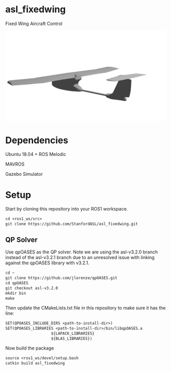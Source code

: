 # asl_fixedwing
Fixed Wing Aircraft Control

![Fixed Wing Image](./img/fixedwing.gif)

# Dependencies
Ubuntu 18.04 + ROS Melodic

MAVROS

Gazebo Simulator

# Setup
Start by cloning this repository into your ROS1 workspace.
```
cd <ros1_ws/src>
git clone https://github.com/StanfordASL/asl_fixedwing.git
```

## QP Solver
Use qpOASES as the QP solver. Note we are using the asl-v3.2.0 branch instead of the asl-v3.2.1 branch due to an unresolved issue with linking against the qpOASES library with v3.2.1.

```
cd ~
git clone https://github.com/jlorenze/qpOASES.git
cd qpOASES
git checkout asl-v3.2.0
mkdir bin
make
```

Then update the CMakeLists.txt file in this repository to make sure it has the line:
```
SET(QPOASES_INCLUDE_DIRS <path-to-install-dir>)
SET(QPOASES_LIBRARIES <path-to-install-dir>/bin/libqpOASES.a
					${LAPACK_LIBRARIES}
					${BLAS_LIBRARIES})
```
Now build the package
```
source <ros1_ws/devel/setup.bash
catkin build asl_fixedwing
```
